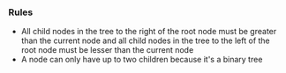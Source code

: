 ### Rules

* All child nodes in the tree to the right of the root node must be greater than the current node and all child nodes in the tree to the left of the root node must be lesser than the current node
* A node can only have up to two children because it's a binary tree